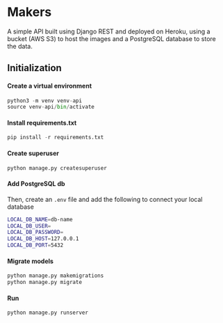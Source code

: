 # Makers
A simple API built using Django REST and deployed on Heroku, using a bucket (AWS S3) to host the images and a PostgreSQL database to store the data.

## Initialization

#### Create a virtual environment

```python
python3 -m venv venv-api
source venv-api/bin/activate
```

#### Install requirements.txt

```python
pip install -r requirements.txt
```

#### Create superuser

```python
python manage.py createsuperuser
```

#### Add PostgreSQL db 
Then, create an `.env` file  and add the following to connect your local database
 
```bash
LOCAL_DB_NAME=db-name
LOCAL_DB_USER=
LOCAL_DB_PASSWORD=
LOCAL_DB_HOST=127.0.0.1
LOCAL_DB_PORT=5432
```

#### Migrate models

```python
python manage.py makemigrations
python manage.py migrate
```

#### Run

```python
python manage.py runserver
```
